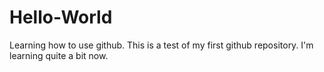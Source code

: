 # Hello-World
Learning how to use github.
This is a test of my first github repository.
I'm learning quite a bit now.
